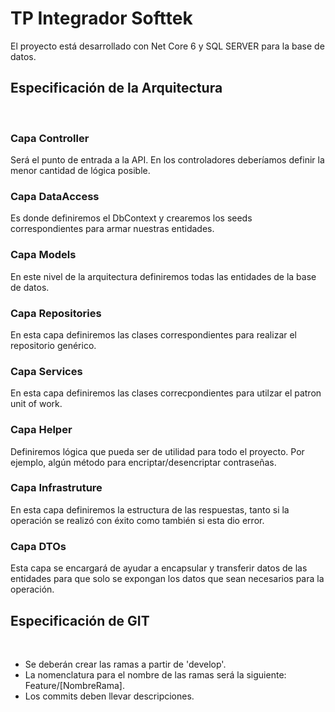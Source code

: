 # TP Integrador Softtek
El proyecto está desarrollado con Net Core 6 y SQL SERVER para la base de datos.
​
## **Especificación de la Arquitectura**
​
### **Capa Controller**
Será el punto de entrada a la API. En los controladores deberíamos definir la menor cantidad de lógica posible.
​
### **Capa DataAccess**
Es donde definiremos el DbContext y crearemos los seeds correspondientes para armar nuestras entidades.
​
### **Capa Models**
En este nivel de la arquitectura definiremos todas las entidades de la base de datos.
​
### **Capa Repositories**
En esta capa definiremos las clases correspondientes para realizar el repositorio genérico.

### **Capa Services**
En esta capa definiremos las clases correcpondientes para utilzar el patron unit of work.

### **Capa Helper**
Definiremos lógica que pueda ser de utilidad para todo el proyecto. Por ejemplo, algún método para encriptar/desencriptar contraseñas.

### **Capa Infrastruture**
En esta capa definiremos la estructura de las respuestas, tanto si la operación se realizó con éxito como también si esta dio error.

### **Capa DTOs**
Esta capa se encargará de ayudar a encapsular y transferir datos de las entidades para que solo se expongan los datos que sean necesarios para la operación.
​
## **Especificación de GIT**
​
* Se deberán crear las ramas a partir de 'develop'. 
* La nomenclatura para el nombre de las ramas será la siguiente: Feature/[NombreRama].
* Los commits deben llevar descripciones.

